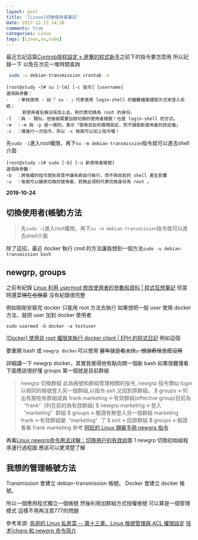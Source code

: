 ```yaml
---
layout: post
title: '[Linux]切換使用者筆記'
date: 2017-12-13 14:20
comments: true
categories: Linux
tags: [Linux,su,sudo]
---
```

最近忘記這篇[Controb排程設定 « 進擊的程式新手](http://malagege.logdown.com/posts/2131881)之前下的指令要怎麼用
所以記錄一下
以免在次花一堆時間查詢
```bash
 sudo -u debian-transmission crontab -e
```

<!--more-->

```
[root@study ~]# su [-lm] [-c 指令] [username]
選項與參數：
-   ：單純使用 - 如『 su - 』代表使用 login-shell 的變數檔案讀取方式來登入系統；
      若使用者名稱沒有加上去，則代表切換為 root 的身份。
-l  ：與 - 類似，但後面需要加欲切換的使用者帳號！也是 login-shell 的方式。
-m  ：-m 與 -p 是一樣的，表示『使用目前的環境設定，而不讀取新使用者的設定檔』
-c  ：僅進行一次指令，所以 -c 後面可以加上指令喔！
```

先`sudo -i`進入root權限，再下`su -m debian-transmission`指令就可以進去shell介面

```
[root@study ~]# sudo [-b] [-u 新使用者帳號]
選項與參數：
-b  ：將後續的指令放到背景中讓系統自行執行，而不與目前的 shell 產生影響
-u  ：後面可以接欲切換的使用者，若無此項則代表切換身份為 root 。
```

**2019-10-24**

## 切換使用者(帳號)方法

> 先`sudo -i`進入root權限，再下`su -m debian-transmission`指令就可以進去shell介面

除了這招，最近 docker 執行 cmd 的方法讓我想到一個方法`sudo -u debian-transmission bash`

## newgrp, groups

之前有紀錄 [Linux 利用 usermod 修改使用者的參數和資料 | 程式狂想筆記](https://malagege.github.io/blog/2014/09/15/logdown/2014-09-15-linux-use-usermod-to-modify-the-users-parameters-and-data/)
但當時還菜~~現在也很菜~~
沒有紀錄很完整

例如剛剛安裝完 docker
只能用 root 方法去執行
如果想把一般 user 使用 docker 方法，就把 user 加到 docker 使用者

```
sudo usermod -G docker -a testuser
```
[[Docker] 使用非 root 權限來執行 docker client | EPH 的程式日記](https://ephrain.net/docker-%E4%BD%BF%E7%94%A8%E9%9D%9E-root-%E6%AC%8A%E9%99%90%E4%BE%86%E5%9F%B7%E8%A1%8C-docker-client/)
例如這個

要重開 bash 或 `newgrp docker`可以使用
~~當年就是看太快，想說奇怪怎麼沒用~~

詳細講一下 newgrp docker，其實我覺得他有點向開一個新 bash
如果很難懂看下面應該很好懂
groups 第一個就是目前群組

> newgrp 切換群組
> 此為帳號和群組管理相關的指令, newgrp 指令類似 login 以相同的帳號登入另一個群組,以指令 exit 又回到原群組。
> $ groups ←列出有那些有群組成員
> frank marketing ←有效群組(effective group)目前為〝frank〞(列在前的為有效群組)
> $ newgrp marketing ←登入〝marketing〞群組
> $ groups ←驗證有無登入另一個群組
> marketing frank ←有效群組變〝marketing〞了
> $ exit ←回原群組
> $ groups ←驗證看看
> frank marketing 
> 參考 [阿旺的 Linux 開竅手冊 newgrp 指令](http://www.polish.url.tw/inst/newgrp.html)

再看[Linux newgrp命令用法详解：切换用户的有效组](http://c.biancheng.net/view/860.html)圖 1 newgrp 切換初始組程序運行過程圖
應該可以更清楚了解

## 我想的管理帳號方法

Transmission 會建立 debian-transmission 帳號。
Docker 會建立 docker 帳號。

所以一個應用程式獨立一個帳號
然後利用加群組方式授權帳號
可以算是一個管理模式
這樣不用再注意777的問題

參考來源:
[鳥哥的 Linux 私房菜 -- 第十三章、Linux 帳號管理與 ACL 權限設定](http://linux.vbird.org/linux_basic/0410accountmanager.php#userswitch)
[技术|chgrp 和 newgrp 命令简介](https://linux.cn/article-11399-1.html)
